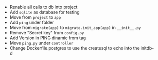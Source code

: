 + Renable all calls to db into project
+ Add `sqlite` as database for testing
+ Move from `project` to `app`
+ Add `ping` under folder
+ Move from `migrate(app)` to `migrate.init_app(app)` in `__init__.py`
+ Remove "Secret key" from `config.py`
+ Add Version in PING dinamic from tag
+ Move `ping.py` under `controller`
+ Change Dockerfile.postgres to use the createsql to echo into the initdb-d